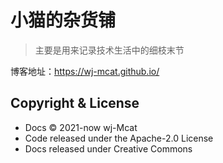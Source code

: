 # 小猫的杂货铺

> 主要是用来记录技术生活中的细枝末节

博客地址：https://wj-mcat.github.io/

## Copyright & License

- Docs © 2021-now wj-Mcat
- Code released under the Apache-2.0 License
- Docs released under Creative Commons